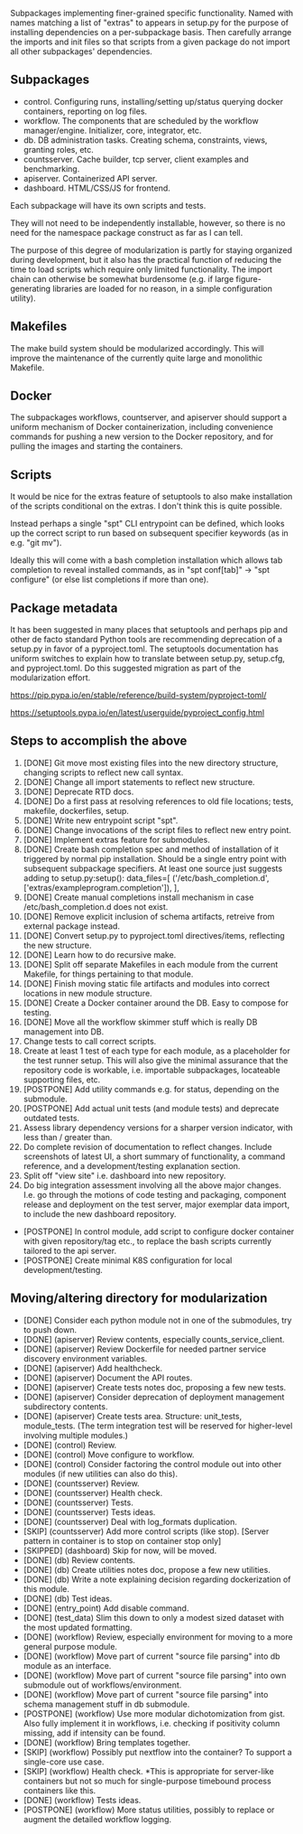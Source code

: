 
Subpackages implementing finer-grained specific functionality.
Named with names matching a list of "extras" to appears in setup.py for the purpose of installing dependencies on a per-subpackage basis.
Then carefully arrange the imports and init files so that scripts from a given package do not import all other subpackages' dependencies.

## Subpackages
- control. Configuring runs, installing/setting up/status querying docker containers, reporting on log files.
- workflow. The components that are scheduled by the workflow manager/engine. Initializer, core, integrator, etc.
- db. DB administration tasks. Creating schema, constraints, views, granting roles, etc.
- countsserver. Cache builder, tcp server, client examples and benchmarking.
- apiserver. Containerized API server.
- dashboard. HTML/CSS/JS for frontend.

Each subpackage will have its own scripts and tests.

They will not need to be independently installable, however, so there is no need for the namespace package construct as far as I can tell.

The purpose of this degree of modularization is partly for staying organized during development, but it also has the practical function of reducing the time to load scripts which require only limited functionality. The import chain can otherwise be somewhat burdensome (e.g. if large figure-generating libraries are loaded for no reason, in a simple configuration utility).

## Makefiles
The make build system should be modularized accordingly. This will improve the maintenance of the currently quite large and monolithic Makefile.

## Docker
The subpackages workflows, countserver, and apiserver should support a uniform mechanism of Docker containerization, including convenience commands for pushing a new version to the Docker repository, and for pulling the images and starting the containers.

## Scripts
It would be nice for the extras feature of setuptools to also make installation of the scripts conditional on the extras. I don't think this is quite possible.

Instead perhaps a single "spt" CLI entrypoint can be defined, which looks up the correct script to run based on subsequent specifier keywords (as in e.g. "git mv").

Ideally this will come with a bash completion installation which allows tab completion to reveal installed commands, as in "spt conf[tab]" -> "spt configure" (or else list completions if more than one).

## Package metadata
It has been suggested in many places that setuptools and perhaps pip and other de facto standard Python tools are recommending deprecation of a setup.py in favor of a pyproject.toml.
The setuptools documentation has uniform switches to explain how to translate between setup.py, setup.cfg, and pyproject.toml.
Do this suggested migration as part of the modularization effort.

https://pip.pypa.io/en/stable/reference/build-system/pyproject-toml/

https://setuptools.pypa.io/en/latest/userguide/pyproject_config.html



## Steps to accomplish the above

1. [DONE] Git move most existing files into the new directory structure, changing scripts to reflect new call syntax.
2. [DONE] Change all import statements to reflect new structure.
3. [DONE] Deprecate RTD docs.
4. [DONE] Do a first pass at resolving references to old file locations; tests, makefile, dockerfiles, setup.
5. [DONE] Write new entrypoint script "spt".
6. [DONE] Change invocations of the script files to reflect new entry point.
7. [DONE] Implement extras feature for submodules.
8. [DONE] Create bash completion spec and method of installation of it triggered by normal pip installation. Should be a single entry point with subsequent subpackage specifiers. At least one source just suggests adding to setup.py:setup():
    data_files=[
        ('/etc/bash_completion.d', ['extras/exampleprogram.completion']),
    ],
9. [DONE] Create manual completions install mechanism in case /etc/bash_completion.d does not exist.
10. [DONE] Remove explicit inclusion of schema artifacts, retreive from external package instead.
11. [DONE] Convert setup.py to pyproject.toml directives/items, reflecting the new structure.
12. [DONE] Learn how to do recursive make.
13. [DONE] Split off separate Makefiles in each module from the current Makefile, for things pertaining to that module.
14. [DONE] Finish moving static file artifacts and modules into correct locations in new module structure.
15. [DONE] Create a Docker container around the DB. Easy to compose for testing.
16. [DONE] Move all the workflow skimmer stuff which is really DB management into DB.
17. Change tests to call correct scripts.
18. Create at least 1 test of each type for each module, as a placeholder for the test runner setup. This will also give the minimal assurance that the repository code is workable, i.e. importable subpackages, locateable supporting files, etc.
19. [POSTPONE] Add utility commands e.g. for status, depending on the submodule.
20. [POSTPONE] Add actual unit tests (and module tests) and deprecate outdated tests.
21. Assess library dependency versions for a sharper version indicator, with less than / greater than.
22. Do complete revision of documentation to reflect changes. Include screenshots of latest UI, a short summary of functionality, a command reference, and a development/testing explanation section.
23. Split off "view site" i.e. dashboard into new repository.
24. Do big integration assessment involving all the above major changes. I.e. go through the motions of code testing and packaging, component release and deployment on the test server, major exemplar data import, to include the new dashboard repository.

* [POSTPONE] In control module, add script to configure docker container with given repository/tag etc., to replace the bash scripts currently tailored to the api server.
* [POSTPONE] Create minimal K8S configuration for local development/testing.


## Moving/altering directory for modularization
- [DONE] Consider each python module not in one of the submodules, try to push down.
- [DONE] (apiserver) Review contents, especially counts_service_client.
- [DONE] (apiserver) Review Dockerfile for needed partner service discovery environment variables.
- [DONE] (apiserver) Add healthcheck.
- [DONE] (apiserver) Document the API routes.
- [DONE] (apiserver) Create tests notes doc, proposing a few new tests.
- [DONE] (apiserver) Consider deprecation of deployment management subdirectory contents.
- [DONE] (apiserver) Create tests area. Structure: unit_tests, module_tests. (The term integration test will be reserved for higher-level involving multiple modules.)
- [DONE] (control) Review.
- [DONE] (control) Move configure to workflow.
- [DONE] (control) Consider factoring the control module out into other modules (if new utilities can also do this).
- [DONE] (countsserver) Review.
- [DONE] (countsserver) Health check.
- [DONE] (countsserver) Tests.
- [DONE] (countsserver) Tests ideas.
- [DONE] (countsserver) Deal with log_formats duplication.
- [SKIP] (countsserver) Add more control scripts (like stop). [Server pattern in container is to stop on container stop only]
- [SKIPPED] (dashboard) Skip for now, will be moved.
- [DONE] (db) Review contents.
- [DONE] (db) Create utilities notes doc, propose a few new utilities.
- [DONE] (db) Write a note explaining decision regarding dockerization of this module.
- [DONE] (db) Test ideas.
- [DONE] (entry_point) Add disable command.
- [DONE] (test_data) Slim this down to only a modest sized dataset with the most updated formatting.
- [DONE] (workflow) Review, especially environment for moving to a more general purpose module.
- [DONE] (workflow) Move part of current "source file parsing" into db module as an interface.
- [DONE] (workflow) Move part of current "source file parsing" into own submodule out of workflows/environment.
- [DONE] (workflow) Move part of current "source file parsing" into schema management stuff in db submodule.
- [POSTPONE] (workflow) Use more modular dichotomization from gist. Also fully implement it in workflows, i.e. checking if positivity column missing, add if intensity can be found.
- [DONE] (workflow) Bring templates together.
- [SKIP] (workflow) Possibly put nextflow into the container? To support a single-core use case.
- [SKIP] (workflow) Health check. *This is appropriate for server-like containers but not so much for single-purpose timebound process containers like this.
- [DONE] (workflow) Tests ideas.
- [POSTPONE] (workflow) More status utilities, possibly to replace or augment the detailed workflow logging.
